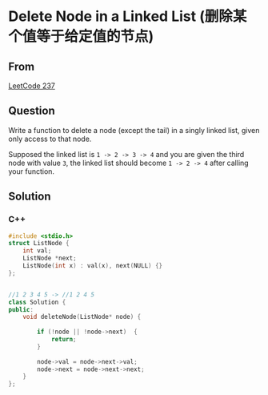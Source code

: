 # Delete Node in a Linked List (删除某个值等于给定值的节点) 



## From 

[LeetCode 237](https://leetcode.com/problems/delete-node-in-a-linked-list/description)



## Question

Write a function to delete a node (except the tail) in a singly linked list, given only access to that node.

Supposed the linked list is `1 -> 2 -> 3 -> 4` and you are given the third node with value `3`, the linked list should become `1 -> 2 -> 4` after calling your function.



## Solution  

### C++

```c++
#include <stdio.h>
struct ListNode {
    int val;
    ListNode *next;
    ListNode(int x) : val(x), next(NULL) {}
};


//1 2 3 4 5 -> //1 2 4 5
class Solution {
public:
    void deleteNode(ListNode* node) {
        
        if (!node || !node->next)  {
            return;
        }
                
        node->val = node->next->val;
        node->next = node->next->next;
    }
};
```

